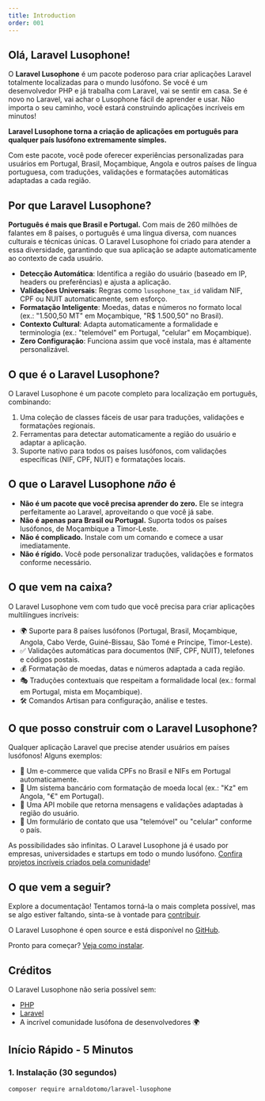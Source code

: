 ```yaml
---
title: Introduction
order: 001
---
```


## Olá, Laravel Lusophone!

O **Laravel Lusophone** é um pacote poderoso para criar aplicações Laravel totalmente localizadas para o mundo lusófono. Se você é um desenvolvedor PHP e já trabalha com Laravel, vai se sentir em casa. Se é novo no Laravel, vai achar o Lusophone fácil de aprender e usar. Não importa o seu caminho, você estará construindo aplicações incríveis em minutos!

**Laravel Lusophone torna a criação de aplicações em português para qualquer país lusófono extremamente simples.**

Com este pacote, você pode oferecer experiências personalizadas para usuários em Portugal, Brasil, Moçambique, Angola e outros países de língua portuguesa, com traduções, validações e formatações automáticas adaptadas a cada região.

## Por que Laravel Lusophone?

**Português é mais que Brasil e Portugal.** Com mais de 260 milhões de falantes em 8 países, o português é uma língua diversa, com nuances culturais e técnicas únicas. O Laravel Lusophone foi criado para atender a essa diversidade, garantindo que sua aplicação se adapte automaticamente ao contexto de cada usuário.

- **Detecção Automática**: Identifica a região do usuário (baseado em IP, headers ou preferências) e ajusta a aplicação.
- **Validações Universais**: Regras como `lusophone_tax_id` validam NIF, CPF ou NUIT automaticamente, sem esforço.
- **Formatação Inteligente**: Moedas, datas e números no formato local (ex.: "1.500,50 MT" em Moçambique, "R$ 1.500,50" no Brasil).
- **Contexto Cultural**: Adapta automaticamente a formalidade e terminologia (ex.: "telemóvel" em Portugal, "celular" em Moçambique).
- **Zero Configuração**: Funciona assim que você instala, mas é altamente personalizável.

## O que é o Laravel Lusophone?

O Laravel Lusophone é um pacote completo para localização em português, combinando:

1. Uma coleção de classes fáceis de usar para traduções, validações e formatações regionais.
2. Ferramentas para detectar automaticamente a região do usuário e adaptar a aplicação.
3. Suporte nativo para todos os países lusófonos, com validações específicas (NIF, CPF, NUIT) e formatações locais.

## O que o Laravel Lusophone *não* é

- **Não é um pacote que você precisa aprender do zero.** Ele se integra perfeitamente ao Laravel, aproveitando o que você já sabe.
- **Não é apenas para Brasil ou Portugal.** Suporta todos os países lusófonos, de Moçambique a Timor-Leste.
- **Não é complicado.** Instale com um comando e comece a usar imediatamente.
- **Não é rígido.** Você pode personalizar traduções, validações e formatos conforme necessário.

## O que vem na caixa?

O Laravel Lusophone vem com tudo que você precisa para criar aplicações multilíngues incríveis:

- 🌍 Suporte para 8 países lusófonos (Portugal, Brasil, Moçambique, Angola, Cabo Verde, Guiné-Bissau, São Tomé e Príncipe, Timor-Leste).
- ✅ Validações automáticas para documentos (NIF, CPF, NUIT), telefones e códigos postais.
- 💰 Formatação de moedas, datas e números adaptada a cada região.
- 🎭 Traduções contextuais que respeitam a formalidade local (ex.: formal em Portugal, mista em Moçambique).
- 🛠️ Comandos Artisan para configuração, análise e testes.

## O que posso construir com o Laravel Lusophone?

Qualquer aplicação Laravel que precise atender usuários em países lusófonos! Alguns exemplos:

- 🏪 Um e-commerce que valida CPFs no Brasil e NIFs em Portugal automaticamente.
- 🏦 Um sistema bancário com formatação de moeda local (ex.: "Kz" em Angola, "€" em Portugal).
- 📱 Uma API mobile que retorna mensagens e validações adaptadas à região do usuário.
- 📝 Um formulário de contato que usa "telemóvel" ou "celular" conforme o país.

As possibilidades são infinitas. O Laravel Lusophone já é usado por empresas, universidades e startups em todo o mundo lusófono. [Confira projetos incríveis criados pela comunidade](https://github.com/arnaldo-tomo/laravel-lusophone)!

## O que vem a seguir?

Explore a documentação! Tentamos torná-la o mais completa possível, mas se algo estiver faltando, sinta-se à vontade para [contribuir](https://github.com/arnaldo-tomo/laravel-lusophone).

O Laravel Lusophone é open source e está disponível no [GitHub](https://github.com/arnaldo-tomo/laravel-lusophone).

Pronto para começar? [Veja como instalar](installation).

## Créditos

O Laravel Lusophone não seria possível sem:

- [PHP](https://php.net)
- [Laravel](https://laravel.com)
- A incrível comunidade lusófona de desenvolvedores 🌍

## Início Rápido - 5 Minutos

### 1. Instalação (30 segundos)

```bash
composer require arnaldotomo/laravel-lusophone
